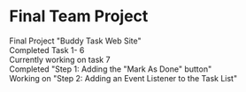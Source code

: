 # Final Team Project
Final Project
"Buddy Task Web Site"
<br>
Completed Task 1- 6
<br>
Currently working on task 7
<br>
Completed "Step 1: Adding the "Mark As Done" button"
<br>
Working on "Step 2: Adding an Event Listener to the Task List"
